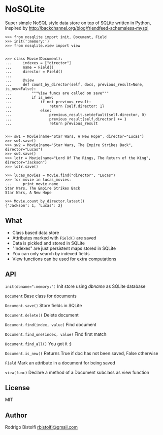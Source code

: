 # NoSQLite

Super simple NoSQL style data store on top of SQLite written in Python, inspired by
http://backchannel.org/blog/friendfeed-schemaless-mysql


    >>> from nosqlite import init, Document, Field
    >>> init(':memory:')
    >>> from nosqlite.view import view


    >>> class Movie(Document):
    ...     indexes = ["director"]
    ...     name = Field()
    ...     director = Field()
    ...
    ...     @view
    ...     def count_by_director(self, docs, previous_result=None, is_new=False):
    ...         """View funcs are called on save"""
    ...         if is_new:
    ...             if not previous_result:
    ...                 return {self.director: 1}
    ...             else:
    ...                 previous_result.setdefault(self.director, 0)
    ...                 previous_result[self.director] += 1
    ...                 return previous_result


    >>> sw1 = Movie(name="Star Wars, A New Hope", director="Lucas")
    >>> sw1.save()
    >>> sw2 = Movie(name="Star Wars, The Empire Strikes Back", director="Lucas")
    >>> sw2.save()
    >>> lotr = Movie(name="Lord Of The Rings, The Return of the King", director="Jackson")
    >>> lotr.save()

    >>> lucas_movies = Movie.find("director", "Lucas")
    >>> for movie in lucas_movies:
    ...     print movie.name
    Star Wars, The Empire Strikes Back
    Star Wars, A New Hope

    >>> Movie.count_by_director.latest()
    {'Jackson': 1, 'Lucas': 2}


## What

* Class based data store
* Attributes marked with `Field()` are saved 
* Data is pickled and stored in SQLite
* "Indexes" are just persistent maps stored in SQLite
* You can only search by indexed fields
* View functions can be used for extra computations


## API

`init(dbname=":memory:")`
    Init store using _dbname_ as SQLite database

`Document`
    Base class for documents

`Document.save()`
    Store fields in SQLite

`Document.delete()`
    Delete document

`Document.find(index, value)`
    Find document 

`Document.find_one(index, value)`
    Find first match

`Document.find_all()`
    You got it :)

`Document.is_new()`
    Returns True if doc has not been saved, False otherwise

`Field`
    Mark an attribute in a document for being saved

`view(func)`
    Declare a method of a Document subclass as view function


## License

MIT 


## Author

Rodrigo Bistolfi <rbistolfi@gmail.com>
